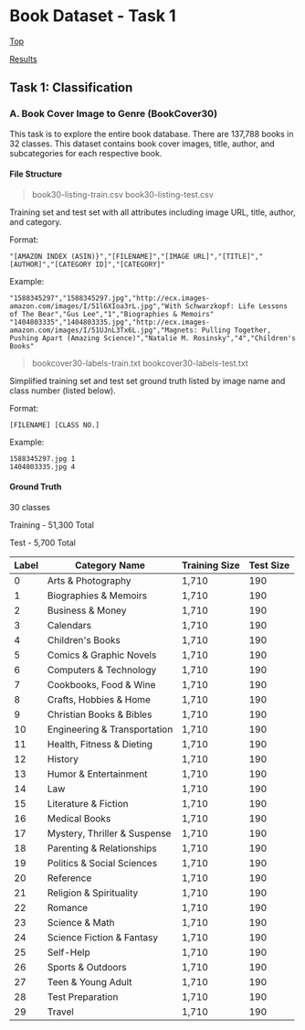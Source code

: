 # Book Dataset - Task 1

[Top](/../../)

[Results](/../../docs/results.md)

## Task 1: Classification

### A. Book Cover Image to Genre (BookCover30)

This task is to explore the entire book database. There are 137,788 books in 32 classes. This dataset contains book cover images, title, author, and subcategories for each respective book.

#### File Structure

>book30-listing-train.csv
>book30-listing-test.csv

Training set and test set with all attributes including image URL, title, author, and category.

Format:
```
"[AMAZON INDEX (ASIN)}","[FILENAME]","[IMAGE URL]","[TITLE]","[AUTHOR]","[CATEGORY ID]","[CATEGORY]"
```

Example:
```
"1588345297","1588345297.jpg","http://ecx.images-amazon.com/images/I/51l6XIoa3rL.jpg","With Schwarzkopf: Life Lessons of The Bear","Gus Lee","1","Biographies & Memoirs"
"1404803335","1404803335.jpg","http://ecx.images-amazon.com/images/I/51UJnL3Tx6L.jpg","Magnets: Pulling Together, Pushing Apart (Amazing Science)","Natalie M. Rosinsky","4","Children's Books"
```

>bookcover30-labels-train.txt
>bookcover30-labels-test.txt

Simplified training set and test set ground truth listed by image name and class number (listed below).

Format:
```
[FILENAME] [CLASS NO.]
```

Example:
```
1588345297.jpg 1
1404803335.jpg 4
```

#### Ground Truth

30 classes

Training - 51,300 Total

Test - 5,700 Total

|Label|Category Name|Training Size|Test Size|
|---|---|---|---|
|0|Arts & Photography|1,710|190|
|1|Biographies & Memoirs|1,710|190|
|2|Business & Money|1,710|190|
|3|Calendars|1,710|190|
|4|Children's Books|1,710|190|
|5|Comics & Graphic Novels|1,710|190|
|6|Computers & Technology|1,710|190|
|7|Cookbooks, Food & Wine|1,710|190|
|8|Crafts, Hobbies & Home|1,710|190|
|9|Christian Books & Bibles|1,710|190|
|10|Engineering & Transportation|1,710|190|
|11|Health, Fitness & Dieting|1,710|190|
|12|History|1,710|190|
|13|Humor & Entertainment|1,710|190|
|14|Law|1,710|190|
|15|Literature & Fiction|1,710|190|
|16|Medical Books|1,710|190|
|17|Mystery, Thriller & Suspense|1,710|190|
|18|Parenting & Relationships|1,710|190|
|19|Politics & Social Sciences|1,710|190|
|20|Reference|1,710|190|
|21|Religion & Spirituality|1,710|190|
|22|Romance|1,710|190|
|23|Science & Math|1,710|190|
|24|Science Fiction & Fantasy|1,710|190|
|25|Self-Help|1,710|190|
|26|Sports & Outdoors|1,710|190|
|27|Teen & Young Adult|1,710|190|
|28|Test Preparation|1,710|190|
|29|Travel|1,710|190|
